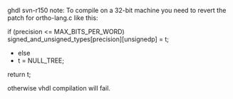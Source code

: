 ghdl svn-r150 note:
To compile on a 32-bit machine you need to revert the patch
for ortho-lang.c like this:

   if (precision <= MAX_BITS_PER_WORD)
     signed_and_unsigned_types[precision][unsignedp] = t;
-  else
-    t = NULL_TREE;

   return t;

otherwise vhdl compilation will fail.
